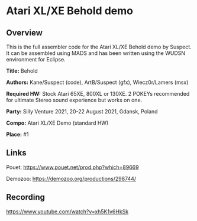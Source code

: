 # Atari XL/XE Behold demo

## Overview

This is the full assembler code for the Atari XL/XE Behold demo by Suspect.
It can be assembled using MADS and has been written using the WUDSN environment for Eclipse.

**Title:**            Behold

**Authors:**           Kane/Suspect (code), ArtB/Suspect (gfx), Wiecz0r/Lamers (msx)

**Required HW:**       Stock Atari 65XE, 800XL or 130XE. 2 POKEYs recommended for ultimate Stereo sound experience but works on one.

**Party:**             Silly Venture 2021, 20-22 August 2021, Gdansk, Poland

**Compo:**             Atari XL/XE Demo (standard HW)

**Place:**             #1


## Links

Pouet:
https://www.pouet.net/prod.php?which=89669

Demozoo:
https://demozoo.org/productions/298744/

## Recording

https://www.youtube.com/watch?v=xh5K1v6HkSk

